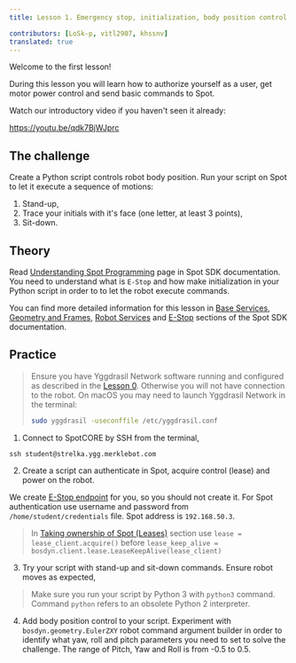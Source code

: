 ```yaml
---
title: Lesson 1. Emergency stop, initialization, body position control

contributors: [LoSk-p, vitl2907, khssnv]
translated: true
---
```


Welcome to the first lesson!

During this lesson you will learn how to authorize yourself as a user, get motor power control and send basic commands to Spot.

Watch our introductory video if you haven't seen it already:

https://youtu.be/qdk7BjWJprc

## The challenge

Create a Python script controls robot body position. Run your script on Spot to let it execute a sequence of motions:

1. Stand-up,
2. Trace your initials with it's face (one letter, at least 3 points),
3. Sit-down.

## Theory

Read [Understanding Spot Programming](https://dev.bostondynamics.com/docs/python/understanding_spot_programming) page in Spot SDK documentation.
You need to understand what is `E-Stop` and how make initialization in your Python script in order to to let the robot execute commands.

You can find more detailed information for this lesson in [Base Services](https://dev.bostondynamics.com/docs/concepts/base_services), [Geometry and Frames](https://dev.bostondynamics.com/docs/concepts/geometry_and_frames), [Robot Services](https://dev.bostondynamics.com/docs/concepts/robot_services) and [E-Stop](https://dev.bostondynamics.com/docs/concepts/estop_service) sections of the Spot SDK documentation.

## Practice

> Ensure you have Yggdrasil Network software running and configured as described in the [Lesson 0](/docs/spot-lesson0). Otherwise you will not have connection to the robot.
> On macOS you may need to launch Yggdrasil Network in the terminal:
> ```bash
> sudo yggdrasil -useconffile /etc/yggdrasil.conf
> ```

1. Connect to SpotCORE by SSH from the terminal,

```console
ssh student@strelka.ygg.merklebot.com
```

2. Create a script can authenticate in Spot, acquire control (lease) and power on the robot.

We create [E-Stop endpoint](https://dev.bostondynamics.com/python/examples/estop/readme) for you, so you should not create it.
For Spot authentication use username and password from `/home/student/credentials` file. Spot address is `192.168.50.3`.

> In [Taking ownership of Spot (Leases)](https://dev.bostondynamics.com/docs/python/understanding_spot_programming#taking-ownership-of-spot-leases) section use `lease = lease_client.acquire()` before `lease_keep_alive = bosdyn.client.lease.LeaseKeepAlive(lease_client)`

3. Try your script with stand-up and sit-down commands. Ensure robot moves as expected,

> Make sure you run your script by Python 3 with `python3` command. Command `python` refers to an obsolete Python 2 interpreter.

4. Add body position control to your script. Experiment with `bosdyn.geometry.EulerZXY` robot command argument builder in order to identify what yaw, roll and pitch parameters you need to set to solve the challenge. The range of Pitch, Yaw and Roll is from -0.5 to 0.5.
